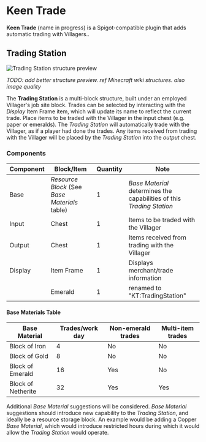 # Keen Trade

**Keen Trade** (name in progress) is a Spigot-compatible plugin that adds automatic trading with Villagers..

## Trading Station

![Trading Station structure preview](https://i.postimg.cc/CK9js3t2/trading-station-selection-proposal-1.gif)

*TODO: add better structure preview. ref Minecraft wiki structures. also image quality*

The **Trading Station** is a multi-block structure, built under an employed Villager's job site block. Trades can be
selected by interacting with the *Display* Item Frame item, which will update its name to reflect the current trade.
Place items to be traded with the Villager in the input chest (e.g. paper or emeralds). The *Trading Station* will
automatically trade with the Villager, as if a player had done the trades. Any items received from trading with the
Villager will be placed by the *Trading Station* into the *output* chest.

### Components

| Component | Block/Item      | Quantity | Note
| ---       | ---             | ---      | ---
| Base      | *Resource Block* (See *Base Materials* table) | 1        | *Base Material* determines the capabilities of this *Trading Station*
| Input     | Chest           | 1        | Items to be traded with the Villager
| Output    | Chest           | 1        | Items received from trading with the Villager
| Display   | Item Frame      | 1        | Displays merchant/trade information
|           | Emerald         | 1        | renamed to "KT:TradingStation"

#### Base Materials Table

| Base Material      | Trades/work day | Non-emerald trades | Multi-item trades
| ---                | ---             | ---                | ---
| Block of Iron      | 4               | No                 | No
| Block of Gold      | 8               | No                 | No
| Block of Emerald   | 16              | Yes                | No
| Block of Netherite | 32              | Yes                | Yes

Additional *Base Material* suggestions will be considered. *Base Material* suggestions should introduce new capability
to the *Trading Station*, and ideally be a resource storage block. An example would be adding a Copper *Base Material*,
which would introduce restricted hours during which it would allow the *Trading Station* would operate.
